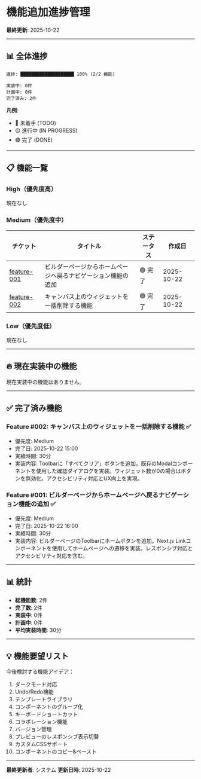 # 機能追加進捗管理

**最終更新**: 2025-10-22

---

## 📊 全体進捗

```
進捗: ████████████████████ 100% (2/2 機能)

実装中: 0件
計画中: 0件
完了済み: 2件
```

**凡例**:
- 🔴 未着手 (TODO)
- 🟡 進行中 (IN PROGRESS)
- 🟢 完了 (DONE)

---

## 📋 機能一覧

### High（優先度高）

現在なし

### Medium（優先度中）

| チケット | タイトル | ステータス | 作成日 |
|---------|---------|----------|--------|
| [feature-001](feature-001-home-navigation-button.md) | ビルダーページからホームページへ戻るナビゲーション機能の追加 | 🟢 完了 | 2025-10-22 |
| [feature-002](feature-002-bulk-delete-widgets.md) | キャンバス上のウィジェットを一括削除する機能 | 🟢 完了 | 2025-10-22 |

### Low（優先度低）

現在なし

---

## 🔥 現在実装中の機能

現在実装中の機能はありません。

---

## ✅ 完了済み機能

### Feature #002: キャンバス上のウィジェットを一括削除する機能 ✅

- 優先度: Medium
- 完了日: 2025-10-22 15:00
- 実績時間: 30分
- 実装内容: Toolbarに「すべてクリア」ボタンを追加。既存のModalコンポーネントを使用した確認ダイアログを実装。ウィジェット数が0の場合はボタンを無効化。アクセシビリティ対応とUX向上を実現。

### Feature #001: ビルダーページからホームページへ戻るナビゲーション機能の追加 ✅

- 優先度: Medium
- 完了日: 2025-10-22 16:00
- 実績時間: 30分
- 実装内容: ビルダーページのToolbarにホームボタンを追加。Next.js Linkコンポーネントを使用してホームページへの遷移を実装。レスポンシブ対応とアクセシビリティ対応を含む。

---

## 📊 統計

- **総機能数**: 2件
- **完了数**: 2件
- **実装中**: 0件
- **計画中**: 0件
- **平均実装時間**: 30分

---

## 💡 機能要望リスト

今後検討する機能アイデア：

1. ダークモード対応
2. Undo/Redo機能
3. テンプレートライブラリ
4. コンポーネントのグループ化
5. キーボードショートカット
6. コラボレーション機能
7. バージョン管理
8. プレビューのレスポンシブ表示切替
9. カスタムCSSサポート
10. コンポーネントのコピー&ペースト

---

**最終更新者**: システム
**更新日時**: 2025-10-22
